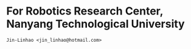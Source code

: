 # For Robotics Research Center, Nanyang Technological University
    Jin-Linhao <jin_linhao@hotmail.com>


